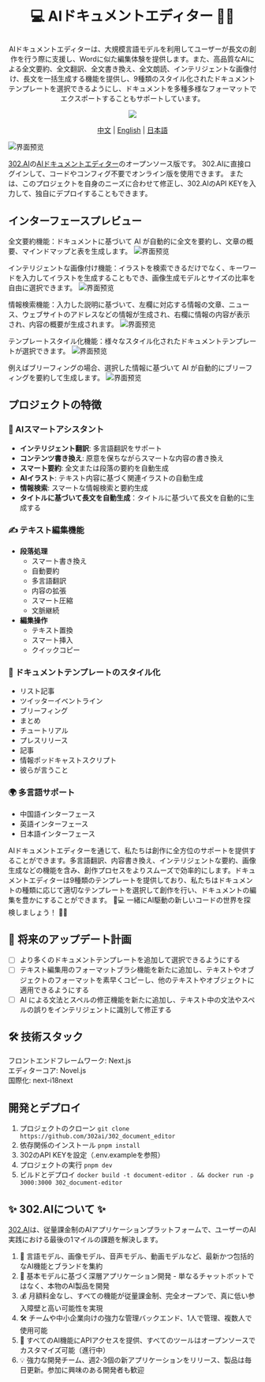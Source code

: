 # <p align="center">💻 AIドキュメントエディター 🚀✨</p>

<p align="center">AIドキュメントエディターは、大規模言語モデルを利用してユーザーが長文の創作を行う際に支援し、Wordに似た編集体験を提供します。また、高品質なAIによる全文要約、全文翻訳、全文書き換え、全文朗読、インテリジェントな画像付け、長文を一括生成する機能を提供し、9種類のスタイル化されたドキュメントテンプレートを選択できるようにし、ドキュメントを多種多様なフォーマットでエクスポートすることもサポートしています。 </p>

<p align="center"><a href="https://302.ai/ja/tools/word/" target="blank"><img src="https://file.302ai.cn/gpt/imgs/github/302_badge.png" /></a></p >

<p align="center"><a href="README zh.md">中文</a> | <a href="README.md">English</a> | <a href="README_ja.md">日本語</a></p>

![界面预览](docs/文档编辑器jp.png)  

[302.AI](https://302.ai)の[AIドキュメントエディター](https://302.ai/ja/tools/word/)のオープンソース版です。
302.AIに直接ログインして、コードやコンフィグ不要でオンライン版を使用できます。
または、このプロジェクトを自身のニーズに合わせて修正し、302.AIのAPI KEYを入力して、独自にデプロイすることもできます。

## インターフェースプレビュー
全文要約機能：ドキュメントに基づいて AI が自動的に全文を要約し、文章の概要、マインドマップと表を生成します。
![界面预览](docs/文档编辑日1.png)    

インテリジェントな画像付け機能：イラストを検索できるだけでなく、キーワードを入力してイラストを生成することもでき、画像生成モデルとサイズの比率を自由に選択できます。
![界面预览](docs/文档编辑日2.png)     

情報検索機能：入力した説明に基づいて、左欄に対応する情報の文章、ニュース、ウェブサイトのアドレスなどの情報が生成され、右欄に情報の内容が表示され、内容の概要が生成されます。
![界面预览](docs/文档编辑日3.png)    

テンプレートスタイル化機能：様々なスタイル化されたドキュメントテンプレートが選択できます。
![界面预览](docs/文档编辑日4.png)     

例えばブリーフィングの場合、選択した情報に基づいて AI が自動的にブリーフィングを要約して生成します。
![界面预览](docs/文档编辑日5.png)   


## プロジェクトの特徴

### 🤖 AIスマートアシスタント
- **インテリジェント翻訳**: 多言語翻訳をサポート
- **コンテンツ書き換え**: 原意を保ちながらスマートな内容の書き換え
- **スマート要約**: 全文または段落の要約を自動生成
- **AIイラスト**: テキスト内容に基づく関連イラストの自動生成
- **情報検索**: スマートな情報検索と要約生成
- **タイトルに基づいて長文を自動生成**：タイトルに基づいて長文を自動的に生成する

### ✍️ テキスト編集機能
- **段落処理**
  - スマート書き換え
  - 自動要約
  - 多言語翻訳
  - 内容の拡張
  - スマート圧縮
  - 文脈継続
- **編集操作**
  - テキスト置換
  - スマート挿入
  - クイックコピー

### 🌟 ドキュメントテンプレートのスタイル化
- リスト記事
- ツイッターイベントライン
- ブリーフィング
- まとめ
- チュートリアル
- プレスリリース
- 記事
- 情報ポッドキャストスクリプト
- 彼らが言うこと

### 🌍 多言語サポート
- 中国語インターフェース
- 英語インターフェース
- 日本語インターフェース

AIドキュメントエディターを通じて、私たちは創作に全方位のサポートを提供することができます。多言語翻訳、内容書き換え、インテリジェントな要約、画像生成などの機能を含み、創作プロセスをよりスムーズで効率的にします。ドキュメントエディターは9種類のテンプレートを提供しており、私たちはドキュメントの種類に応じて適切なテンプレートを選択して創作を行い、ドキュメントの編集を豊かにすることができます。 🎉💻 一緒にAI駆動の新しいコードの世界を探検しましょう！ 🌟🚀

## 🚩 将来のアップデート計画
- [ ] より多くのドキュメントテンプレートを追加して選択できるようにする
- [ ] テキスト編集用のフォーマットブラシ機能を新たに追加し、テキストやオブジェクトのフォーマットを素早くコピーし、他のテキストやオブジェクトに適用できるようにする
- [ ] AI による文法とスペルの修正機能を新たに追加し、テキスト中の文法やスペルの誤りをインテリジェントに識別して修正する

## 🛠️ 技術スタック
フロントエンドフレームワーク: Next.js <br>
エディターコア: Novel.js <br>
国際化: next-i18next <br>

## 開発とデプロイ
1. プロジェクトのクローン `git clone https://github.com/302ai/302_document_editor`
2. 依存関係のインストール `pnpm install`
3. 302のAPI KEYを設定（.env.exampleを参照）
4. プロジェクトの実行 `pnpm dev`
5. ビルドとデプロイ `docker build -t document-editor . && docker run -p 3000:3000 302_document-editor`


## ✨ 302.AIについて ✨
[302.AI](https://302.ai)は、従量課金制のAIアプリケーションプラットフォームで、ユーザーのAI実践における最後の1マイルの課題を解決します。
1. 🧠 言語モデル、画像モデル、音声モデル、動画モデルなど、最新かつ包括的なAI機能とブランドを集約
2. 🚀 基本モデルに基づく深層アプリケーション開発 - 単なるチャットボットではなく、本物のAI製品を開発
3. 💰 月額料金なし、すべての機能が従量課金制、完全オープンで、真に低い参入障壁と高い可能性を実現
4. 🛠 チームや中小企業向けの強力な管理バックエンド、1人で管理、複数人で使用可能
5. 🔗 すべてのAI機能にAPIアクセスを提供、すべてのツールはオープンソースでカスタマイズ可能（進行中）
6. 💡 強力な開発チーム、週2-3個の新アプリケーションをリリース、製品は毎日更新。参加に興味のある開発者も歓迎
